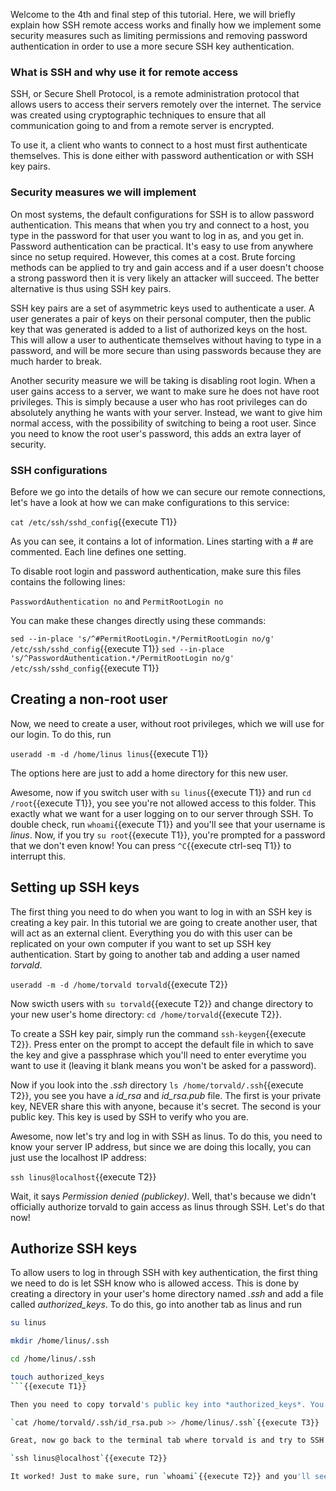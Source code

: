 Welcome to the 4th and final step of this tutorial. Here, we will briefly explain how SSH remote access works and finally how we implement some security measures such as limiting permissions and removing password authentication in order to use a more secure SSH key authentication.

### What is SSH and why use it for remote access

SSH, or Secure Shell Protocol, is a remote administration protocol that allows users to access their servers remotely over the internet. The service was created using cryptographic techniques to ensure that all communication going to and from a remote server is encrypted.

To use it, a client who wants to connect to a host must first authenticate themselves. This is done either with password authentication or with SSH key pairs.

### Security measures we will implement

On most systems, the default configurations for SSH is to allow password authentication. This means that when you try and connect to a host, you type in the password for that user you want to log in as, and you get in. Password authentication can be practical. It's easy to use from anywhere since no setup required. However, this comes at a cost. Brute forcing methods can be applied to try and gain access and if a user doesn't choose a strong password then it is very likely an attacker will succeed. The better alternative is thus using SSH key pairs.

SSH key pairs are a set of asymmetric keys used to authenticate a user. A user generates a pair of keys on their personal computer, then the public key that was generated is added to a list of authorized keys on the host. This will allow a user to authenticate themselves without having to type in a password, and will be more secure than using passwords because they are much harder to break.

Another security measure we will be taking is disabling root login. When a user gains access to a server, we want to make sure he does not have root privileges. This is simply because a user who has root privileges can do absolutely anything he wants with your server.
Instead, we want to give him normal access, with the possibility of switching to being a root user. Since you need to know the root user's password, this adds an extra layer of security.

### SSH configurations

Before we go into the details of how we can secure our remote connections, let's have a look at how we can make configurations to this service:

`cat /etc/ssh/sshd_config`{{execute T1}}

As you can see, it contains a lot of information. Lines starting with a _#_ are commented. Each line defines one setting.

To disable root login and password authentication, make sure this files contains the following lines:

`PasswordAuthentication no` and `PermitRootLogin no`

You can make these changes directly using these commands:

`sed --in-place 's/^#PermitRootLogin.*/PermitRootLogin no/g' /etc/ssh/sshd_config`{{execute T1}}
`sed --in-place 's/^PasswordAuthentication.*/PermitRootLogin no/g' /etc/ssh/sshd_config`{{execute T1}}

## Creating a non-root user

Now, we need to create a user, without root privileges, which we will use for our login. To do this, run

`useradd -m -d /home/linus linus`{{execute T1}}

The options here are just to add a home directory for this new user.

Awesome, now if you switch user with `su linus`{{execute T1}} and run `cd /root`{{execute T1}}, you see you're not allowed access to this folder. This exactly what we want for a user logging on to our server through SSH. To double check, run `whoami`{{execute T1}} and you'll see that your username is _linus_. Now, if you try `su root`{{execute T1}}, you're prompted for a password that we don't even know! You can press `^C`{{execute ctrl-seq T1}} to interrupt this.

## Setting up SSH keys

The first thing you need to do when you want to log in with an SSH key is creating a key pair. In this tutorial we are going to create another user, that will act as an external client. Everything you do with this user can be replicated on your own computer if you want to set up SSH key authentication. Start by going to another tab and adding a user named _torvald_.

`useradd -m -d /home/torvald torvald`{{execute T2}}

Now swicth users with `su torvald`{{execute T2}} and change directory to your new user's home directory: `cd /home/torvald`{{execute T2}}.

To create a SSH key pair, simply run the command `ssh-keygen`{{execute T2}}. Press enter on the prompt to accept the default file in which to save the key and give a passphrase which you'll need to enter everytime you want to use it (leaving it blank means you won't be asked for a password).

Now if you look into the _.ssh_ directory `ls /home/torvald/.ssh`{{execute T2}}, you see you have a _id_rsa_ and _id_rsa.pub_ file. The first is your private key, NEVER share this with anyone, because it's secret. The second is your public key. This key is used by SSH to verify who you are.

Awesome, now let's try and log in with SSH as linus. To do this, you need to know your server IP address, but since we are doing this locally, you can just use the localhost IP address:

`ssh linus@localhost`{{execute T2}}

Wait, it says _Permission denied (publickey)_. Well, that's because we didn't officially authorize torvald to gain access as linus through SSH. Let's do that now!

## Authorize SSH keys

To allow users to log in through SSH with key authentication, the first thing we need to do is let SSH know who is allowed access. This is done by creating a directory in your user's home directory named _.ssh_ and add a file called _authorized_keys_.
To do this, go into another tab as linus and run

```sh
su linus

mkdir /home/linus/.ssh

cd /home/linus/.ssh

touch authorized_keys
```{{execute T1}}

Then you need to copy torvald's public key into *authorized_keys*. You can either manually copy and paste torvald's public key, or just run this command into another tab as root:

`cat /home/torvald/.ssh/id_rsa.pub >> /home/linus/.ssh`{{execute T3}}

Great, now go back to the terminal tab where torvald is and try to SSH as linus again:

`ssh linus@localhost`{{execute T2}}

It worked! Just to make sure, run `whoami`{{execute T2}} and you'll see that we were successful.


